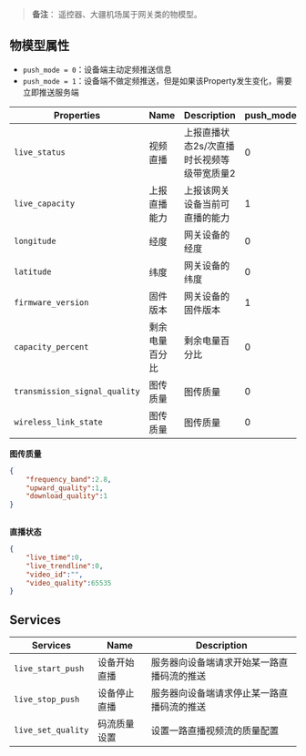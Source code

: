> **备注**：
> 遥控器、大疆机场属于网关类的物模型。

## 物模型属性

* `push_mode = 0`：设备端主动定频推送信息<br/>
* `push_mode = 1`：设备端不做定频推送，但是如果该Property发生变化，需要立即推送服务端<br/>

| Properties                    | Name           | Description                                | push_mode | data_type |
| ----------------------------- | -------------- | ------------------------------------------ | --------- | --------- |
| `live_status`                 | 视频直播       | 上报直播状态2s/次直播时长视频等级带宽质量2 | 0         | array     |
| `live_capacity`               | 上报直播能力   | 上报该网关设备当前可直播的能力             | 1         | struct    |
| `longitude`                   | 经度           | 网关设备的经度                             | 0         | double    |
| `latitude`                    | 纬度           | 网关设备的纬度                             | 0         | double    |
| `firmware_version`            | 固件版本       | 网关设备的固件版本                         | 1         | string    |
| `capacity_percent`            | 剩余电量百分比 | 剩余电量百分比                             | 0         | int       |
| `transmission_signal_quality` | 图传质量       | 图传质量                                   | 0         | int       |
| `wireless_link_state`         | 图传质量       | 图传质量                                   | 0         | struct    |





**图传质量**

```json
{
    "frequency_band":2.8,
    "upward_quality":1,
    "download_quality":1
}
         
```

**直播状态**

```json
{
    "live_time":0,
    "live_trendline":0,
    "video_id":"",
    "video_quality":65535
}
```



## Services

| Services            | Name         | Description                                |
| ------------------- | ------------ | ------------------------------------------ |
| `live_start_push`   | 设备开始直播 | 服务器向设备端请求开始某一路直播码流的推送 |
| `live_stop_push`    | 设备停止直播 | 服务器向设备端请求停止某一路直播码流的推送 |
| `live_set_quality`  | 码流质量设置 | 设置一路直播视频流的质量配置             |
